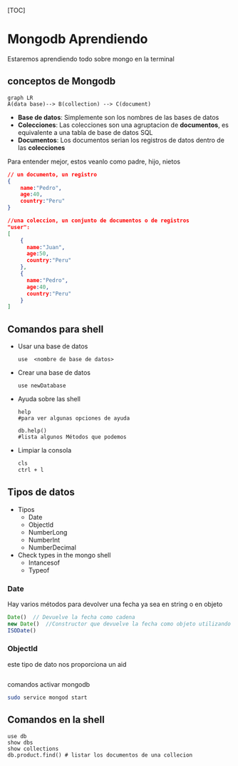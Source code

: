 [TOC]



# Mongodb Aprendiendo 

Estaremos aprendiendo todo sobre mongo en la terminal 

## conceptos de Mongodb

```mermaid
graph LR
A(data base)--> B(collection) --> C(document)

```



- **Base de datos**:  Simplemente son los nombres de las bases de datos 
- **Colecciones**: Las colecciones son una agruptacion de **documentos**, es equivalente a una tabla de base de datos SQL 
- **Documentos**: Los documentos serian los registros de datos dentro  de las **colecciones** 

Para entender mejor, estos veanlo como padre, hijo, nietos 

```json
// un documento, un registro 
{
    name:"Pedro",
   	age:40,
    country:"Peru"
}

//una coleccion, un conjunto de documentos o de registros
"user":
[
    {
	  name:"Juan",
   	  age:50,
      country:"Peru"
	},
    {
      name:"Pedro",
   	  age:40,
      country:"Peru"
    }
]

```

## Comandos para shell

- Usar una base de datos

  ```mysql
  use  <nombre de base de datos>
  ```
  
- Crear una base de datos 

  ```mysql
  use newDatabase
  ```
  
- Ayuda sobre las shell

  ```mysql
  help
  #para ver algunas opciones de ayuda
  
  db.help() 
  #lista algunos Métodos que podemos
  ```

- Limpiar la consola

  ```bash
  cls
  ctrl + l
  ```

  

## Tipos de datos

- Tipos
  - Date
  - Objectld
  - NumberLong
  - NumberInt
  - NumberDecimal
- Check types in the mongo shell
  - Intancesof
  - Typeof



### Date

Hay varios métodos para devolver una fecha ya sea en string o en objeto 

```javascript
Date()  // Devuelve la fecha como cadena
new Date() 	//Constructor que devuelve la fecha como objeto utilizando el ISODate()
ISODate()
```

### Objectld

este tipo de dato nos proporciona un aid

```

```

comandos activar mongodb

```bash
sudo service mongod start
```

## Comandos en la shell

```shell
use db
show dbs
show collections
db.product.find() # listar los documentos de una collecion

```

